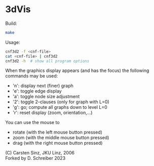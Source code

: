 
# 3dVis

Build:
```bash
make
```

Usage:

```bash
cnf3d2 -f <cnf-file>
cat <cnf-file> | cnf3d2
cnf3d2 -h  # show all program options
```

When the graphics display appears (and has the focus)
the following commands may be used:

- 'n': display next (finer) graph
- 'e': toggle edge display
- 'a': toggle node size adjustment
- '2': toggle 2-clauses (only for graph with L=0)
- 'g': go; compute all graphs down to level L=0
- 'r': reset display (zoom, orientation,...)

You can use the mouse to
- rotate (with the left mouse button pressed)
- zoom   (with the middle mouse button pressed)
- drag   (with the right mouse button pressed)

(C) Carsten Sinz, JKU Linz, 2006  
Forked by D. Schreiber 2023
